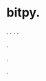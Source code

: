 # bitpy.
.
.
.
.












.






















































.
























.







